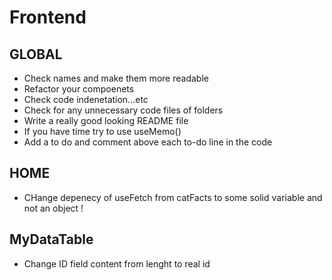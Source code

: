 # Frontend

## GLOBAL
- Check names and make them more readable  
- Refactor your compoenets  
- Check code indenetation...etc
- Check for any unnecessary code files of folders  
- Write a really good looking README file
- If you have time try to use useMemo()
- Add a to do and comment above each to-do line in the code

## HOME
- CHange depenecy of useFetch from catFacts to some solid variable and not an object !

## MyDataTable
- Change ID field content from lenght to real id  
